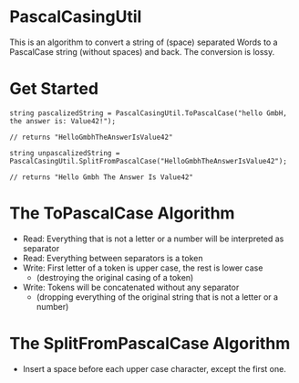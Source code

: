﻿# PascalCasingUtil

This is an algorithm to convert a string of (space) separated Words to a PascalCase string (without spaces) and back.
The conversion is lossy.

# Get Started

    string pascalizedString = PascalCasingUtil.ToPascalCase("hello GmbH, the answer is: Value42!");

    // returns "HelloGmbhTheAnswerIsValue42"

    string unpascalizedString = PascalCasingUtil.SplitFromPascalCase("HelloGmbhTheAnswerIsValue42");
    
    // returns "Hello Gmbh The Answer Is Value42"
    
# The ToPascalCase Algorithm

- Read: Everything that is not a letter or a number will be interpreted as separator
- Read: Everything between separators is a token
- Write: First letter of a token is upper case, the rest is lower case 
  - (destroying the original casing of a token)
- Write: Tokens will be concatenated without any separator
  -  (dropping everything of the original string that is not a letter or a number)

# The SplitFromPascalCase Algorithm

- Insert a space before each upper case character, except the first one.
